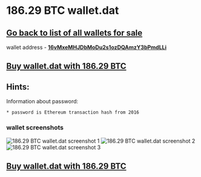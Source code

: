 # 186.29 BTC wallet.dat

## [Go back to list of all wallets for sale ](https://mady2077.github.io/walletBTC/)

wallet address - **[16vMxeMHJDbMoDu2s1ozDQAmzY3bPmdLLi](https://www.blockchain.com/btc/address/16vMxeMHJDbMoDu2s1ozDQAmzY3bPmdLLi)**

## [Buy wallet.dat with 186.29 BTC](https://satoshidisk.com/pay/CBOfkb)

## Hints:
Information about password: 
```
* password is Ethereum transaction hash from 2016
```


### wallet screenshots
![186.29 BTC wallet.dat screenshot 1](https://i.imgur.com/VjnpSnC.png)
![186.29 BTC wallet.dat screenshot 2](https://i.imgur.com/OrvoNRa.png)
![186.29 BTC wallet.dat screenshot 3](https://i.imgur.com/0Rvd2a1.png)

## [Buy wallet.dat with 186.29 BTC](https://satoshidisk.com/pay/CBOfkb)
